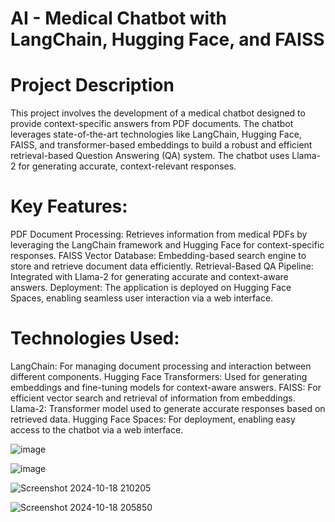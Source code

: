 # AI - Medical Chatbot with LangChain, Hugging Face, and FAISS

# Project Description
This project involves the development of a medical chatbot designed to provide context-specific answers from PDF documents. The chatbot leverages state-of-the-art technologies like LangChain, Hugging Face, FAISS, and transformer-based embeddings to build a robust and efficient retrieval-based Question Answering (QA) system. The chatbot uses Llama-2 for generating accurate, context-relevant responses.

# Key Features:
PDF Document Processing: Retrieves information from medical PDFs by leveraging the LangChain framework and Hugging Face for context-specific responses.
FAISS Vector Database: Embedding-based search engine to store and retrieve document data efficiently.
Retrieval-Based QA Pipeline: Integrated with Llama-2 for generating accurate and context-aware answers.
Deployment: The application is deployed on Hugging Face Spaces, enabling seamless user interaction via a web interface.

# Technologies Used:
LangChain: For managing document processing and interaction between different components.
Hugging Face Transformers: Used for generating embeddings and fine-tuning models for context-aware answers.
FAISS: For efficient vector search and retrieval of information from embeddings.
Llama-2: Transformer model used to generate accurate responses based on retrieved data.
Hugging Face Spaces: For deployment, enabling easy access to the chatbot via a web interface.


![image](https://github.com/user-attachments/assets/dd455df4-ba60-4033-90b5-2aa5cbe75188)


![image](https://github.com/user-attachments/assets/76287be7-4894-4d20-8348-26d146ac8f19)

![Screenshot 2024-10-18 210205](https://github.com/user-attachments/assets/6a7538a0-b716-4239-bd98-9072d15b8645)

![Screenshot 2024-10-18 205850](https://github.com/user-attachments/assets/0c322a5d-9020-4160-9abf-411055955311)
